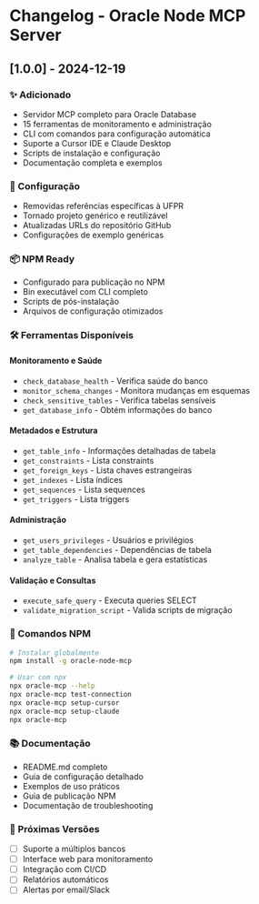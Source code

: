 # Changelog - Oracle Node MCP Server

## [1.0.0] - 2024-12-19

### ✨ Adicionado
- Servidor MCP completo para Oracle Database
- 15 ferramentas de monitoramento e administração
- CLI com comandos para configuração automática
- Suporte a Cursor IDE e Claude Desktop
- Scripts de instalação e configuração
- Documentação completa e exemplos

### 🔧 Configuração
- Removidas referências específicas à UFPR
- Tornado projeto genérico e reutilizável
- Atualizadas URLs do repositório GitHub
- Configurações de exemplo genéricas

### 📦 NPM Ready
- Configurado para publicação no NPM
- Bin executável com CLI completo
- Scripts de pós-instalação
- Arquivos de configuração otimizados

### 🛠️ Ferramentas Disponíveis

#### Monitoramento e Saúde
- `check_database_health` - Verifica saúde do banco
- `monitor_schema_changes` - Monitora mudanças em esquemas
- `check_sensitive_tables` - Verifica tabelas sensíveis
- `get_database_info` - Obtém informações do banco

#### Metadados e Estrutura
- `get_table_info` - Informações detalhadas de tabela
- `get_constraints` - Lista constraints
- `get_foreign_keys` - Lista chaves estrangeiras
- `get_indexes` - Lista índices
- `get_sequences` - Lista sequences
- `get_triggers` - Lista triggers

#### Administração
- `get_users_privileges` - Usuários e privilégios
- `get_table_dependencies` - Dependências de tabela
- `analyze_table` - Analisa tabela e gera estatísticas

#### Validação e Consultas
- `execute_safe_query` - Executa queries SELECT
- `validate_migration_script` - Valida scripts de migração

### 🚀 Comandos NPM
```bash
# Instalar globalmente
npm install -g oracle-node-mcp

# Usar com npx
npx oracle-mcp --help
npx oracle-mcp test-connection
npx oracle-mcp setup-cursor
npx oracle-mcp setup-claude
npx oracle-mcp
```

### 📚 Documentação
- README.md completo
- Guia de configuração detalhado
- Exemplos de uso práticos
- Guia de publicação NPM
- Documentação de troubleshooting

### 🔄 Próximas Versões
- [ ] Suporte a múltiplos bancos
- [ ] Interface web para monitoramento
- [ ] Integração com CI/CD
- [ ] Relatórios automáticos
- [ ] Alertas por email/Slack
